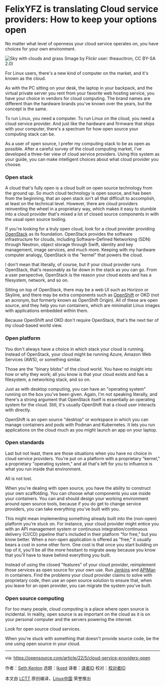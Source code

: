 [#]: subject: "Cloud service providers: How to keep your options open"
[#]: via: "https://opensource.com/article/22/5/cloud-service-providers-open"
[#]: author: "Seth Kenlon https://opensource.com/users/seth"
[#]: collector: "lkxed"
[#]: translator: " "
[#]: reviewer: " "
[#]: publisher: " "
[#]: url: " "
FelixYFZ is translating
Cloud service providers: How to keep your options open
======
No matter what level of openness your cloud service operates on, you have choices for your own environment.

![Sky with clouds and grass][1]
(Image by Flickr user: theaucitron, CC BY-SA 2.0)

For Linux users, there's a new kind of computer on the market, and it's known as the cloud.

As with the PC sitting on your desk, the laptop in your backpack, and the virtual private server you rent from your favorite web hosting service, you have your choice in vendors for cloud computing. The brand names are different than the hardware brands you've known over the years, but the concept is the same.

To run Linux, you need a computer. To run Linux on the cloud, you need a cloud service provider. And just like the hardware and firmware that ships with your computer, there's a spectrum for how open source your computing stack can be.

As a user of open source, I prefer my computing stack to be as open as possible. After a careful survey of the cloud computing market, I've developed a three-tier view of cloud service providers. Using this system as your guide, you can make intelligent choices about what cloud provider you choose.

### Open stack

A cloud that's fully open is a cloud built on open source technology from the ground up. So much cloud technology is open source, and has been from the beginning, that an open stack isn't all that difficult to accomplish, at least on the technical level. However, there are cloud providers reinventing the wheel in a proprietary way, which makes it easy to stumble into a cloud provider that's mixed a lot of closed source components in with the usual open source tooling.

If you're looking for a truly open cloud, look for a cloud provider providing [OpenStack][2] as its foundation. OpenStack provides the software infrastructure for clouds, including Software-Defined Networking (SDN) through Neutron, object storage through Swift, identity and key management, image services, and much more. Keeping with my hardware computer analogy, OpenStack is the "kernel" that powers the cloud.

I don't mean that literally, of course, but if your cloud provider runs OpenStack, that's reasonably as far down in the stack as you can go. From a user perspective, OpenStack is the reason your cloud exists and has a filesystem, network, and so on.

Sitting on top of OpenStack, there may be a web UI such as Horizon or Skyline, and there may be extra components such as [OpenShift][3] or OKD (not an acronym, but formerly known as OpenShift Origin). All of these are open source, and they help you run containers, which are minimalist Linux images with applications embedded within them.

Because OpenShift and OKD don't require OpenStack, that's the next tier of my cloud-based world view.

### Open platform

You don't always have a choice in which stack your cloud is running. Instead of OpenStack, your cloud might be running Azure, Amazon Web Services (AWS), or something similar.

Those are the "binary blobs" of the cloud world. You have no insight into how or why they work; all you know is that your cloud exists and has a filesystem, a networking stack, and so on.

Just as with desktop computing, you can have an "operating system" running on the box you've been given. Again, I'm not speaking literally, and there's a strong argument that OpenStack itself is essentially an operating system for the cloud. Still, it's usually OpenShift that a cloud user interacts with directly.

OpenShift is an open source "desktop" or workspace in which you can manage containers and pods with Podman and Kubernetes. It lets you run applications on the cloud much as you might launch an app on your laptop.

### Open standards

Last but not least, there are those situations when you have no choice in cloud service providers. You're put on a platform with a proprietary "kernel," a proprietary "operating system," and all that's left for you to influence is what you run inside that environment.

All is not lost.

When you're dealing with open source, you have the ability to construct your own scaffolding. You can choose what components you use inside your containers. You can and should design your working environment around open source tools, because if you do get to change service providers, you can take everything you've built with you.

This might mean implementing something already built into the (non-open) platform you're stuck on. For instance, your cloud provider might entice you with an API management system or continuous integration/continuous delivery (CI/CD) pipeline that's included in their platform "for free," but you know better. When a non-open application is offered as "free," it usually bears a cost in some other form. One cost is that once you start building on top of it, you'll be all the more hesitant to migrate away because you know that you'll have to leave behind everything you built.

Instead of using the closed "features" of your cloud provider, reimplement those services as open source for your own use. Run [Jenkins][4] and [APIMan][5] in containers. Find the problems your cloud provider claims to solve with proprietary code, then use an open source solution to ensure that, when you leave for an open provider, you can migrate the system you've built.

### Open source computing

For too many people, cloud computing is a place where open source is incidental. In reality, open source is as important on the cloud as it is on your personal computer and the servers powering the internet.

Look for open source cloud services.

When you're stuck with something that doesn't provide source code, be the one using open source in your cloud.

--------------------------------------------------------------------------------

via: https://opensource.com/article/22/5/cloud-service-providers-open

作者：[Seth Kenlon][a]
选题：[lkxed][b]
译者：[译者ID](https://github.com/译者ID)
校对：[校对者ID](https://github.com/校对者ID)

本文由 [LCTT](https://github.com/LCTT/TranslateProject) 原创编译，[Linux中国](https://linux.cn/) 荣誉推出

[a]: https://opensource.com/users/seth
[b]: https://github.com/lkxed
[1]: https://opensource.com/sites/default/files/lead-images/bus-cloud.png
[2]: https://opensource.com/resources/what-is-openstack
[3]: https://cloud.redhat.com/?intcmp=7013a000002qLH8AAM
[4]: https://opensource.com/article/19/9/intro-building-cicd-pipelines-jenkins
[5]: https://www.apiman.io/latest/

